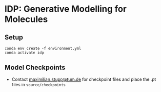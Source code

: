 # IDP: Generative Modelling for Molecules

## Setup

```
conda env create -f environment.yml
conda activate idp
``` 

## Model Checkpoints

- Contact maximilian.stupp@tum.de for checkpoint files and place the .pt files in `source/checkpoints`
